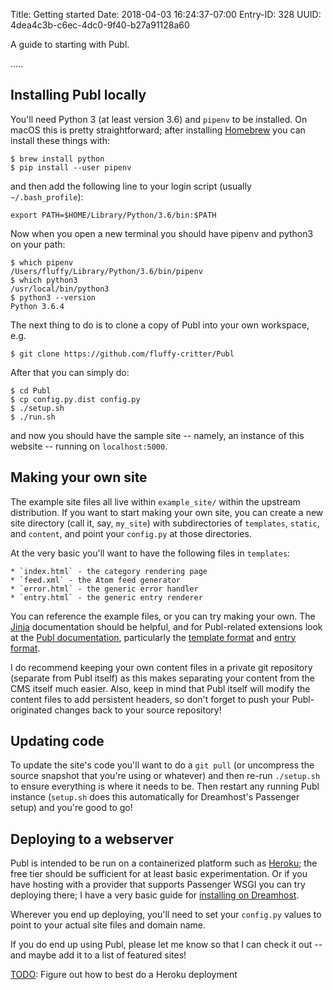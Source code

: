 Title: Getting started
Date: 2018-04-03 16:24:37-07:00
Entry-ID: 328
UUID: 4dea4c3b-c6ec-4dc0-9f40-b27a91128a60

A guide to starting with Publ.

.....

## Installing Publ locally

You'll need Python 3 (at least version 3.6) and `pipenv` to be installed.
On macOS this is pretty straightforward; after installing [Homebrew](https://brew.sh) you can install these things with:

    $ brew install python
    $ pip install --user pipenv

and then add the following line to your login script (usually `~/.bash_profile`):

    export PATH=$HOME/Library/Python/3.6/bin:$PATH

Now when you open a new terminal you should have pipenv and python3 on your path:

    $ which pipenv
    /Users/fluffy/Library/Python/3.6/bin/pipenv
    $ which python3
    /usr/local/bin/python3
    $ python3 --version
    Python 3.6.4

The next thing to do is to clone a copy of Publ into your own workspace, e.g.

    $ git clone https://github.com/fluffy-critter/Publ

After that you can simply do:

    $ cd Publ
    $ cp config.py.dist config.py
    $ ./setup.sh
    $ ./run.sh

and now you should have the sample site -- namely, an instance of this website -- running on `localhost:5000`.

## Making your own site

The example site files all live within `example_site/` within the upstream distribution.
If you want to start making your own site, you can create a new site directory (call it, say, `my_site`)
with subdirectories of `templates`, `static`, and `content`, and point your `config.py` at those directories.

At the very basic you'll want to have the following files in `templates`:

    * `index.html` - the category rendering page
    * `feed.xml` - the Atom feed generator
    * `error.html` - the generic error handler
    * `entry.html` - the generic entry renderer

You can reference the example files, or you can try making your own. The [Jinja](http://jinja.pocoo.org) documentation
should be helpful, and for Publ-related extensions look at the [Publ documentation](/manual), particularly the [template format](/template-format) and [entry format](/entry-format).

I do recommend keeping your own content files in a private git repository (separate from Publ itself) as this makes
separating your content from the CMS itself much easier. Also, keep in mind that Publ itself will modify the content
files to add persistent headers, so don't forget to push your Publ-originated changes back to your source repository!

## Updating code

To update the site's code you'll want to do a `git pull` (or uncompress the source snapshot that you're using or whatever)
and then re-run `./setup.sh` to ensure everything is where it needs to be. Then restart any running Publ instance (`setup.sh` does this
automatically for Dreamhost's Passenger setup) and you're good to go!

## Deploying to a webserver

Publ is intended to be run on a containerized platform such as [Heroku](http://heroku.com); the free tier should
be sufficient for at least basic experimentation. Or if you have hosting with a provider that supports Passenger WSGI
you can try deploying there; I have a very basic guide for [installing on Dreamhost](326).

Wherever you end up deploying, you'll need to set your `config.py` values to point to your actual site files and domain name.

If you do end up using Publ, please let me know so that I can check it out -- and maybe add it to a list of featured sites!

[TODO](https://github.com/fluffy-critter/Publ/issues/20): Figure out how to best do a Heroku deployment